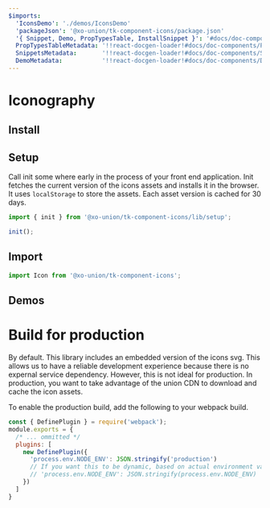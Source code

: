 ```yaml
---
$imports:
  'IconsDemo': './demos/IconsDemo'
  'packageJson': '@xo-union/tk-component-icons/package.json'
  '{ Snippet, Demo, PropTypesTable, InstallSnippet }': '#docs/doc-components'
  PropTypesTableMetadata: '!!react-docgen-loader!#docs/doc-components/PropTypesTable'
  SnippetsMetadata:       '!!react-docgen-loader!#docs/doc-components/Snippet'
  DemoMetadata:           '!!react-docgen-loader!#docs/doc-components/Demo'
---
```


# Iconography

## Install

<InstallSnippet packageJson={packageJson} />

## Setup

Call init some where early in the process of your front end application. Init fetches the current version
of the icons assets and installs it in the browser. It uses `localStorage` to store the assets. Each asset
version is cached for 30 days.

```javascript
import { init } from '@xo-union/tk-component-icons/lib/setup';

init();
```

## Import

```javascript
import Icon from '@xo-union/tk-component-icons';
```

## Demos

<IconsDemo />

# Build for production

By default. This library includes an embedded version of the icons svg. This allows us to have a reliable
development experience because there is no expernal service dependency. However, this is not ideal for production.
In production, you want to take advantage of the union CDN to download and cache the icon assets.

To enable the production build, add the following to your webpack build.


```javascript
const { DefinePlugin } = require('webpack');
module.exports = {
  /* ... ommitted */
  plugins: [
    new DefinePlugin({
      'process.env.NODE_ENV': JSON.stringify('production')
      // If you want this to be dynamic, based on actual environment variables
      // 'process.env.NODE_ENV': JSON.stringify(process.env.NODE_ENV)
    })
  ]
}
```

